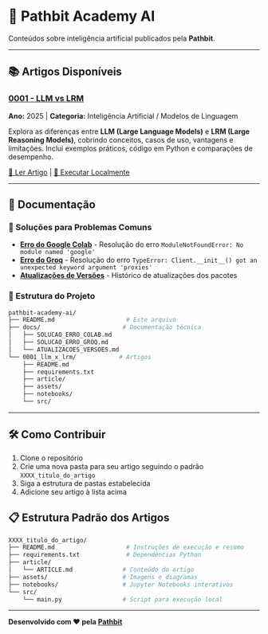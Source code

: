 # 🚀 Pathbit Academy AI

Conteúdos sobre inteligência artificial publicados pela **Pathbit**.

---

## 📚 Artigos Disponíveis

### [0001 - LLM vs LRM](./0001_llm_x_lrm/)

**Ano:** 2025 | **Categoria:** Inteligência Artificial / Modelos de Linguagem

Explora as diferenças entre **LLM (Large Language Models)** e **LRM (Large Reasoning Models)**, cobrindo conceitos, casos de uso, vantagens e limitações. Inclui exemplos práticos, código em Python e comparações de desempenho.

[📖 Ler Artigo](./0001_llm_x_lrm/) | [🔧 Executar Localmente](./0001_llm_x_lrm/README.md)

---

## 📖 Documentação

### 🔧 Soluções para Problemas Comuns

- **[Erro do Google Colab](./docs/SOLUCAO_ERRO_COLAB.md)** - Resolução do erro `ModuleNotFoundError: No module named 'google'`
- **[Erro do Groq](./docs/SOLUCAO_ERRO_GROQ.md)** - Resolução do erro `TypeError: Client.__init__() got an unexpected keyword argument 'proxies'`
- **[Atualizações de Versões](./docs/ATUALIZACOES_VERSOES.md)** - Histórico de atualizações dos pacotes

### 📁 Estrutura do Projeto

```bash
pathbit-academy-ai/
├── README.md                    # Este arquivo
├── docs/                       # Documentação técnica
│   ├── SOLUCAO_ERRO_COLAB.md
│   ├── SOLUCAO_ERRO_GROQ.md
│   └── ATUALIZACOES_VERSOES.md
└── 0001_llm_x_lrm/            # Artigos
    ├── README.md
    ├── requirements.txt
    ├── article/
    ├── assets/
    ├── notebooks/
    └── src/
```

---

## 🛠️ Como Contribuir

1. Clone o repositório
2. Crie uma nova pasta para seu artigo seguindo o padrão `XXXX_titulo_do_artigo`
3. Siga a estrutura de pastas estabelecida
4. Adicione seu artigo à lista acima

## 📋 Estrutura Padrão dos Artigos

```bash
XXXX_titulo_do_artigo/
├── README.md                    # Instruções de execução e resumo
├── requirements.txt             # Dependências Python
├── article/
│   └── ARTICLE.md              # Conteúdo do artigo
├── assets/                     # Imagens e diagramas
├── notebooks/                  # Jupyter Notebooks interativos
└── src/
    └── main.py                 # Script para execução local
```

---

**Desenvolvido com ❤️ pela [Pathbit](https://pathbit.com)**
